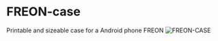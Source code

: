# FREON-case
Printable and sizeable case for a Android phone FREON 
![FREON-CASE](https://user-images.githubusercontent.com/108415873/202781626-03abd771-bd21-4bae-b03c-a69e66fcb697.jpg)
